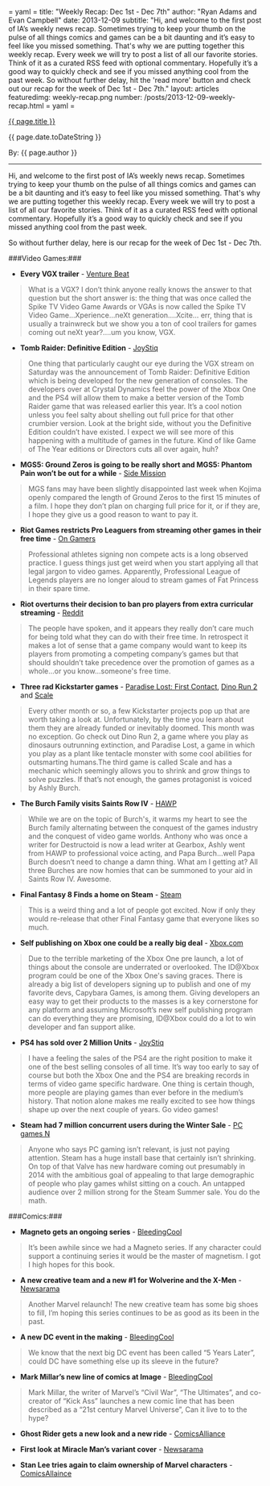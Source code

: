 = yaml =
title: "Weekly Recap: Dec 1st - Dec 7th"
author: "Ryan Adams and Evan Campbell"
date: 2013-12-09
subtitle: "Hi, and welcome to the first post of IA’s weekly news recap. Sometimes trying to keep your thumb on the pulse of all things comics and games can be a bit daunting and it’s easy to feel like you missed something. That's why we are putting together this weekly recap. Every week we will try to post a list of all our favorite stories. Think of it as a curated RSS feed with optional commentary. Hopefully it’s a good way to quickly check and see if you missed anything cool from the past week. So without further delay, hit the 'read more' button and check out our recap for the week of Dec 1st - Dec 7th."
layout: articles
featuredimg: weekly-recap.png
number: /posts/2013-12-09-weekly-recap.html
= yaml =

<a href="{{ page.url }}" class='postTitleLink'><p class='postTitle'>{{ page.title }}</p></a>
<p class='postPublished'>{{ page.date.toDateString }}</p>
<p class='postAuthor'>By: {{ page.author }}</p>
<hr>

Hi, and welcome to the first post of IA’s weekly news recap. Sometimes trying to keep your thumb on the pulse of all things comics and games can be a bit daunting and it’s easy to feel like you missed something. That's why we are putting together this weekly recap. Every week we will try to post a list of all our favorite stories. Think of it as a curated RSS feed with optional commentary. Hopefully it’s a good way to quickly check and see if you missed anything cool from the past week.

So without further delay, here is our recap for the week of Dec 1st - Dec 7th.

###Video Games:###
* **Every VGX trailer** -  [Venture Beat](http://venturebeat.com/2013/12/07/watch-every-trailer-from-spikes-vgx-award-show-right-here/)
> What is a VGX? I don’t think anyone really knows the answer to that question but the short answer is: the thing that was once called the Spike TV Video Game Awards or VGAs is now called the Spike TV Video Game...Xperience...neXt generation….Xcite… err, thing that is usually a trainwreck but we show you a ton of cool trailers for games coming out neXt year?....um  you know, VGX.

* **Tomb Raider: Definitive Edition** - [JoyStiq](http://www.joystiq.com/2013/12/07/tomb-raider-definitive-edition-confirmed-for-xbox-one-ps4/)
> One thing that particularly caught our eye during the VGX stream on Saturday was the announcement of Tomb Raider: Definitive Edition which is being developed for the new generation of consoles. The developers over at Crystal Dynamics feel the power of the Xbox One and the PS4 will allow them to make a better version of the Tomb Raider game that was released earlier this year. It’s a cool notion unless you feel salty about shelling out full price for that other crumbier version. Look at the bright side, without you the Definitive Edition couldn’t have existed. I expect we will see more of this happening with a multitude of games in the future. Kind of like Game of The Year editions or Directors cuts all over again, huh?

* **MGS5: Ground Zeros is going to be really short and MGS5: Phantom Pain won’t be out for a while** - [Side Mission](http://www.gametrailers.com/side-mission/66798/metal-gear-solid-v-the-phantom-pain-wont-be-coming-out-for-a-long-while?utm_source=dlvr.it&utm_medium=twitter)
> MGS fans may have been slightly disappointed last week when Kojima openly compared the length of Ground Zeros to the first 15 minutes of a film. I hope they don’t plan on charging full price for it, or if they are, I hope they give us a good reason to want to pay it.

* **Riot Games restricts Pro Leaguers from streaming other games in their free time** - [On Gamers](http://www.ongamers.com/articles/riot-season-4-lcs-contracts-stipulate-players-cannot-stream-dota-2-blizzard-games/1100-261/)
> Professional athletes signing non compete acts is a long observed practice. I guess things just get weird when you start applying all that legal jargon to video games. Apparently, Professional League of Legends players are no longer aloud to stream games of Fat Princess in their spare time.

* **Riot overturns their decision to ban pro players from extra curricular streaming** - [Reddit](http://www.reddit.com/r/leagueoflegends/comments/1sa59j/update_on_the_lcs_streaming_policy/)
> The people have spoken, and it appears they really don’t care much for being told what they can do with their free time. In retrospect it makes a lot of sense that a game company would want to keep its players from promoting a competing company’s games but that should shouldn’t take precedence over the promotion of games as a whole...or you know...someone's free time.

* **Three rad Kickstarter games** - [Paradise Lost: First Contact](http://www.kickstarter.com/projects/1183462809/paradise-lost-first-contact?ref=live), [Dino Run 2](http://www.kickstarter.com/projects/pixeljam/dino-run-2) and [Scale](http://www.kickstarter.com/projects/1188957169/scale)
> Every other month or so, a few Kickstarter projects pop up that are worth taking a look at. Unfortunately, by the time you learn about them they are already funded or inevitably doomed. This month was no exception. Go check out Dino Run 2, a game where you play as dinosaurs outrunning extinction, and Paradise Lost, a game in which you play as a plant like tentacle monster with some cool abilities for outsmarting humans.The third game is called Scale and has a mechanic which seemingly allows you to shrink and grow things to solve puzzles. If that’s not enough, the games protagonist is voiced by Ashly Burch.

* **The Burch Family visits Saints Row IV** - [HAWP](http://www.heyash.com/we-are-a-saints-row-iv-dlc/)
> While we are on the topic of Burch's, it warms my heart to see the Burch family alternating between the conquest of the games industry and the conquest of video game worlds. Anthony who was once a writer for Destructoid is now a lead writer at Gearbox, Ashly went from HAWP to professional voice acting, and Papa Burch...well Papa Burch doesn’t need to change a damn thing. What am I getting at? All three Burches are now homies that can be summoned to your aid in Saints Row IV. Awesome.

* **Final Fantasy 8 Finds a home on Steam** - [Steam](http://store.steampowered.com/agecheck/app/39150/)
> This is a weird thing and a lot of people got excited. Now if only they would re-release that other Final Fantasy game that everyone likes so much.

* **Self publishing on Xbox one could be a really big deal** - [Xbox.com](http://news.xbox.com/2013/12/xbox-one-developers-id-at-xbox)
> Due to the terrible marketing of the Xbox One pre launch, a lot of things about the console are underrated or overlooked. The ID@Xbox program could be one of the Xbox One's saving graces. There is already a big list of developers signing up to publish and one of my favorite devs, Capybara Games, is among them. Giving developers an easy way to get their products to the masses is a key cornerstone for any platform and assuming Microsoft’s new self publishing program can do everything they are promising, ID@Xbox could do a lot to win developer and fan support alike.

* **PS4 has sold over 2 Million Units** - [JoyStiq](http://www.joystiq.com/2013/12/03/sony-ps4-sales-rise-to-2-1-million-700k-sold-in-europe-austr/)
> I have a feeling the sales of the PS4 are the right position to make it one of the best selling consoles of all time. It’s way too early to say of course but both the Xbox One and the PS4 are breaking records in terms of video game specific hardware. One thing is certain though, more people are playing games than ever before in the medium’s history. That notion alone makes me really excited to see how things shape up over the next couple of years. Go video games!

* **Steam had 7 million concurrent users during the Winter Sale** - [PC games N](http://www.pcgamesn.com/steam-breaks-7-million-concurrent-users-more-million-more-time-last-year)
> Anyone who says PC gaming isn’t relevant, is just not paying attention. Steam has a huge install base that certainly isn’t shrinking. On top of that Valve has new hardware coming out presumably in 2014 with the ambitious goal of appealing to that large demographic of people who play games whilst sitting on a couch. An untapped audience over 2 million strong for the Steam Summer sale. You do the math.

###Comics:###
* **Magneto gets an ongoing series** - [BleedingCool](http://www.bleedingcool.com/2013/12/05/magneto-gets-an-ongoing-series-in-march-from-bunn-and-walta/)
> It’s been awhile since we had a Magneto series. If any character could support a continuing series it would be the master of magnetism. I got I high hopes for this book.

* **A new creative team and a new #1 for Wolverine and the X-Men** - [Newsarama](http://www.newsarama.com/19732-jason-latour-schools-wolverine-the-x-men.html)
> Another Marvel relaunch! The new creative team has some big shoes to fill, I’m hoping this series continues to be as good as its been in the past.

* **A new DC event in the making** - [BleedingCool](http://www.bleedingcool.com/2013/12/02/before-five-years-later-a-dc-earth-war/)
> We know that the next big DC event has been called “5 Years Later”, could DC have something else up its sleeve in the future?

* **Mark Millar’s new line of comics at Image** - [BleedingCool](http://www.bleedingcool.com/2013/12/02/mark-millar-confirmes-starlight-comic-with-goran-parlov/)
> Mark Millar, the writer of Marvel’s “Civil War”, “The Ultimates”, and co-creator of “Kick Ass” launches a new comic line that has been described as a “21st century Marvel Universe”, Can it live to to the hype?

* **Ghost Rider gets a new look and a new ride** - [ComicsAlliance](http://comicsalliance.com/ghost-rider-motorcycle-car-felipe-smith-tradd-moore-marvel/)

* **First look at Miracle Man’s variant cover** - [Newsarama](http://www.newsarama.com/19725-miracleman-1-jerome-opena-variant-1st-look.html)

* **Stan Lee tries again to claim  ownership of Marvel characters** -  [ComicsAllaince](http://comicsalliance.com/stan-lee-media-claims-ownership-of-marvel-characters-again/)
